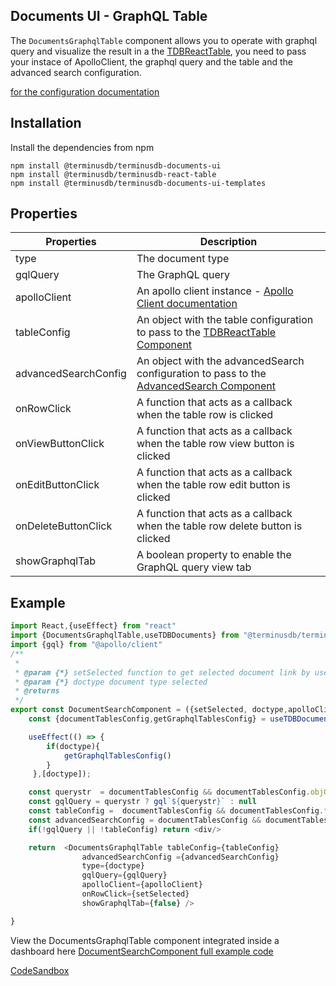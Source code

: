 ## Documents UI - GraphQL Table

The `DocumentsGraphqlTable` component allows you to operate with graphql query and visualize the result in a the [TDBReactTable](../tdb-react-table.md),
you need to pass your instace of ApolloClient, the graphql query and the table and the advanced search configuration. 

[for the configuration documentation](../tdb-react-table.md)

## Installation

Install the dependencies from npm
```
npm install @terminusdb/terminusdb-documents-ui
npm install @terminusdb/terminusdb-react-table
npm install @terminusdb/terminusdb-documents-ui-templates
```

## Properties
| Properties |Description  |
|--|--|
|type| The document type
|gqlQuery|The GraphQL query|
|apolloClient| An apollo client instance - [Apollo Client documentation](https://www.apollographql.com/docs/react/)|
|tableConfig| An object with the table configuration to pass to the [TDBReactTable Component](../tdb-react-table.md)| 
|advancedSearchConfig| An object with the advancedSearch configuration to pass to the [AdvancedSearch Component](../tdb-react-table.md)| 
|onRowClick|A function that acts as a callback when the table row is clicked|
|onViewButtonClick|A function that acts as a callback when the table row view button is clicked|
|onEditButtonClick|A function that acts as a callback when the table row edit button is clicked|
|onDeleteButtonClick|A function that acts as a callback when the table row delete button is clicked|
|showGraphqlTab|A boolean property to enable the GraphQL query view tab|


## Example
```js
import React,{useEffect} from "react"
import {DocumentsGraphqlTable,useTDBDocuments} from "@terminusdb/terminusdb-documents-ui-template"
import {gql} from "@apollo/client"
/**
 * 
 * @param {*} setSelected function to get selected document link by user 
 * @param {*} doctype document type selected
 * @returns 
 */
export const DocumentSearchComponent = ({setSelected, doctype,apolloClient,tdbClient}) => {
    const {documentTablesConfig,getGraphqlTablesConfig} = useTDBDocuments(tdbClient)

    useEffect(() => {
        if(doctype){       
            getGraphqlTablesConfig()         
        }
     },[doctype]);

    const querystr  = documentTablesConfig && documentTablesConfig.objQuery ? documentTablesConfig.objQuery[doctype].query : null
    const gqlQuery = querystr ? gql`${querystr}` : null
    const tableConfig =  documentTablesConfig && documentTablesConfig.tablesColumnsConfig ? documentTablesConfig.tablesColumnsConfig[type] : []
    const advancedSearchConfig = documentTablesConfig && documentTablesConfig.advancedSearchObj ? documentTablesConfig.advancedSearchObj[type] : null
    if(!gqlQuery || !tableConfig) return <div/>

    return  <DocumentsGraphqlTable tableConfig={tableConfig} 
                advancedSearchConfig ={advancedSearchConfig}
                type={doctype} 
                gqlQuery={gqlQuery}
                apolloClient={apolloClient}
                onRowClick={setSelected} 
                showGraphqlTab={false} />

}
```

View the DocumentsGraphqlTable component integrated inside a dashboard here 
[DocumentSearchComponent full example code](https://github.com/terminusdb/dashboard-examples-sandbox/blob/main/terminusdb-documents-ui-template-example/dashboard-demo/src/components/DocumentSearchComponent.js)

[CodeSandbox](https://codesandbox.io/s/github/terminusdb/dashboard-examples-sandbox/tree/main/terminusdb-documents-ui-template-example/dashboard-demo)


